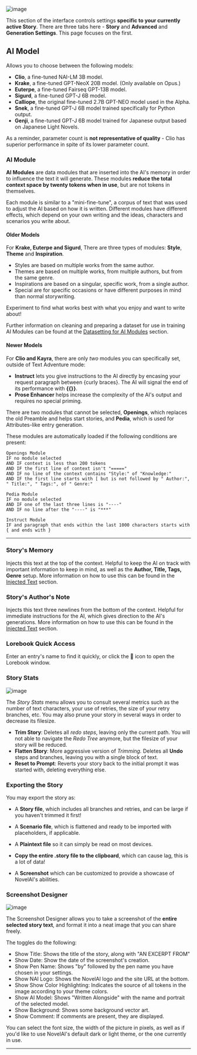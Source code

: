 
![image](https://github.com/TapwaveZodiac/novelaiUKB/assets/35267604/f87c7c56-2b1e-423e-879e-ca9e272d996b)

This section of the interface controls settings **specific to your currently active Story**. There are three tabs here - **Story** and **Advanced** and **Generation Settings**. This page focuses on the first.

## AI Model

Allows you to choose between the following models:

  - **Clio**, a fine-tuned NAI-LM 3B model.
  - **Krake**, a fine-tuned GPT-NeoX 20B model. (Only available on Opus.)
  - **Euterpe**, a fine-tuned Fairseq GPT-13B model.
  - **Sigurd**, a fine-tuned GPT-J 6B model.
  - **Calliope**, the original fine-tuned 2.7B GPT-NEO model used in the Alpha.
  - **Snek**, a fine-tuned GPT-J 6B model trained specifically for Python output.
  - **Genji**, a fine-tuned GPT-J 6B model trained for Japanese output based on Japanese Light Novels.

As a reminder, parameter count is **not representative of quality** - Clio has superior performance in spite of its lower parameter count.

### AI Module

**AI Modules** are data modules that are inserted into the AI's memory in order to influence the text it will generate. These modules **reduce the total context space by twenty tokens when in use**, but are not tokens in themselves.

Each module is similar to a "mini-fine-tune", a corpus of text that was used to adjust the AI based on how it is written. Different modules have different effects, which depend on your own writing and the ideas, characters and scenarios you write about.

#### Older Models

For **Krake, Euterpe and Sigurd**, There are three types of modules: **Style**, **Theme** and **Inspiration**.

- Styles are based on multiple works from the same author.
- Themes are based on multiple works, from multiple authors, but from the same genre.
- Inspirations are based on a singular, specific work, from a single author.
- Special are for specific occasions or have different purposes in mind than normal storywriting.

Experiment to find what works best with what you enjoy and want to write about!

Further information on cleaning and preparing a dataset for use in training AI Modules can be found at the [Datasetting for AI
Modules](Datasetting-for-AI-Modules) section.

#### Newer Models

For **Clio and Kayra**, there are only *two* modules you can specifically set, outside of Text Adventure mode:
  - **Instruct** lets you give instructions to the AI directly by encasing your request paragraph between {curly braces}. The AI will signal the end of its performance with **{{}}**.
  - **Prose Enhancer** helps increase the complexity of the AI's output and requires no special priming.

There are two modules that cannot be selected, **Openings**, which replaces the old Preamble and helps start stories, and **Pedia**, which is used for Attributes-like entry generation.
  
These modules are automatically loaded if the following conditions are present:
```
Openings Module
IF no module selected
AND IF context is less than 200 tokens
AND IF the first line of context isn't "====="
AND IF no line of the context contains "Style:" of "Knowledge:"
AND IF the first line starts with [ but is not followed by " Author:", " Title:", " Tags:", of " Genre:"

Pedia Module
IF no module selected
AND IF one of the last three lines is "----"
AND IF no line after the "----" is "***"

Instruct Module
IF and paragraph that ends within the last 1000 characters starts with { and ends with }
```

***

### Story's Memory

Injects this text at the top of the context. Helpful to keep the AI on track with important information to keep in mind, as well as the **Author, Title, Tags, Genre** setup. More information on how to use this can be found in the [Injected Text](Context#injected-Text) section.

### Story's Author's Note

Injects this text three newlines from the bottom of the context. Helpful for immediate instructions for the AI, which gives direction to the AI's generations. More information on how to use this can be found in the [Injected Text](Context#injected-text) section.

### Lorebook Quick Access

Enter an entry's name to find it quickly, or click the 📗 icon to open the Lorebook window.

### Story Stats

![image](https://github.com/TapwaveZodiac/novelaiUKB/assets/35267604/6bdc6e93-1298-4dff-bb1c-dd38bc440f15)

The *Story Stats* menu allows you to consult several metrics such as the number of text characters, your use of retries, the size of your retry branches, etc. You may also prune your story in several ways in order to decrease its filesize.

- **Trim Story**: Deletes all *redo steps*, leaving only the current path. You will not able to navigate the *Redo Tree* anymore, but the filesize of your story will be reduced.
- **Flatten Story**: More aggressive version of *Trimming.* Deletes all **Undo** steps and branches, leaving you with a single block of text.
- **Reset to Prompt**: Reverts your story back to the initial prompt it was started with, deleting everything else.

### Exporting the Story

You may export the story as:

- A **Story file**, which includes all branches and retries, and can be large if you haven't trimmed it first!

- A **Scenario file**, which is flattened and ready to be imported with placeholders, if applicable.

- A **Plaintext file** so it can simply be read on most devices.

- **Copy the entire .story file to the clipboard**, which can cause lag, this is a lot of data!

- A **Screenshot** which can be customized to provide a showcase of NovelAI's abilities.

### Screenshot Designer

![image](https://github.com/TapwaveZodiac/novelaiUKB/assets/35267604/a8b9b93a-d9db-4902-859e-07e0cd4ab790)

The Screenshot Designer allows you to take a screenshot of the **entire selected story text**, and format it into a neat image that you can share freely.

The toggles do the following:
- Show Title: Shows the title of the story, along with "AN EXCERPT FROM"
- Show Date: Show the date of the screenshot's creation.
- Show Pen Name: Shows "by" followed by the pen name you have chosen in your settings.
- Show NAI Logo: Shows the NovelAI logo and the site URL at the bottom.
- Show Show Color Highlighting: Indicates the source of all tokens in the image according to your theme colors.
- Show AI Model: Shows "Written Alongside" with the name and portrait of the selected model.
- Show Background: Shows some background vector art.
- Show Comment: If comments are present, they are displayed.

You can select the font size, the width of the picture in pixels, as well as if you'd like to use NovelAI's default dark or light theme, or the one currently in use.

***
